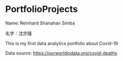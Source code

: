 # PortfolioProjects
Name: Reinhard Shanahan Simba

名字：沈宗隆

This is my first data analytics portfolio about Covid-19

Data source:
https://ourworldindata.org/covid-deaths
